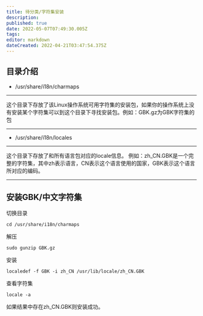 ```yaml
---
title: 待分类/字符集安装
description: 
published: true
date: 2022-05-07T07:49:30.005Z
tags: 
editor: markdown
dateCreated: 2022-04-21T03:47:54.375Z
---
```


## 目录介绍

* /usr/share/i18n/charmaps<br>

***
 这个目录下存放了该Linux操作系统可用字符集的安装包，如果你的操作系统上没有安装某个字符集可以到这个目录下寻找安装包。例如：GBK.gz为GBK字符集的包
***

* /usr/share/i18n/locales <br>

***
这个目录下存放了和所有语言包对应的locale信息。
例如：zh_CN.GBK是一个完整的字符集，其中zh表示语言，CN表示这个语言使用的国家，GBK表示这个语言所对应的编码。
***

## 安装GBK/中文字符集

切换目录

```
cd /usr/share/i18n/charmaps
```

解压

```
sudo gunzip GBK.gz
```

安装

```
localedef -f GBK -i zh_CN /usr/lib/locale/zh_CN.GBK
```

查看字符集

```
locale -a
```

如果结果中存在zh_CN.GBK则安装成功。
